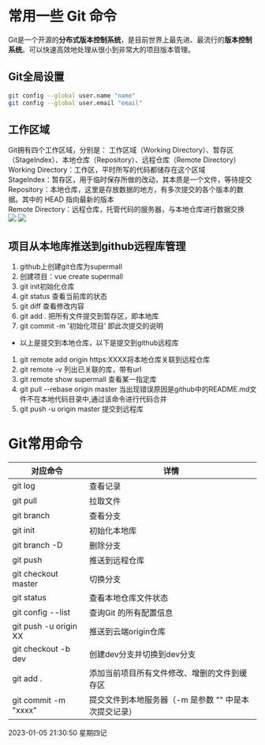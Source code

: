 # 常用一些 Git 命令
 Git是一个开源的**分布式版本控制系统**，是目前世界上最先进、最流行的**版本控制系统**。可以快速高效地处理从很小到非常大的项目版本管理。
## Git全局设置
```bash 
git config --global user.name "name"   
git config --global user.email "email"
```
## 工作区域
Git拥有四个工作区域，分别是： 工作区域（Working Directory）、暂存区（StageIndex）、本地仓库（Repository）、远程仓库（Remote Directory）   
Working Directory：工作区，平时所写的代码都储存在这个区域   
StageIndex：暂存区，用于临时保存所做的改动，其本质是一个文件，等待提交   
Repository：本地仓库，这里是存放数据的地方，有多次提交的各个版本的数据。其中的 HEAD 指向最新的版本   
Remote Directory：远程仓库，托管代码的服务器，与本地仓库进行数据交换   
![](https://s1.vika.cn/space/2023/01/05/67c12d5b7aab4df4ad1a15f2fcc4a72c)
![](https://s1.vika.cn/space/2023/01/05/fe9ea499c1274cbc94183afd2ef5185c)
## 项目从本地库推送到github远程库管理
1. github上创建git仓库为supermall   
2. 创建项目：vue create supermall   
3.  git init初始化仓库   
4.  git status 查看当前库的状态   
5.  git diff 查看修改内容   
6. git add . 把所有文件提交到暂存区，即本地库   
7. git commit -m '初始化项目' 即此次提交的说明   
* 以上是提交到本地仓库，以下是提交到github远程库   
1. git remote add origin https:XXXX将本地仓库关联到远程仓库   
2. git remote -v  列出已关联的库，带有url   
3.  git remote show supermall 查看某一指定库   
4.  git pull --rebase origin master 当出现错误原因是github中的README.md文件不在本地代码目录中,通过该命令进行代码合并   
5.  git push -u origin master 提交到远程库  

# Git常用命令
 
|  对应命令   | 详情  |
|  ----  | ----  |
| git log | 查看记录  |
| git pull | 拉取文件  |
| git branch | 查看分支  |
| git init | 初始化本地库  |
| git branch -D | 删除分支  |
| git push | 推送到远程仓库  |
| git checkout master | 切换分支  |
| git status | 查看本地仓库文件状态  |
| git config --list | 查询Git 的所有配置信息  |
| git push -u origin XX | 推送到云端origin仓库  |
| git checkout -b dev | 创建dev分支并切换到dev分支  |
| git add .  | 添加当前项目所有文件修改、增删的文件到缓存区 |
| git commit -m "xxxx" | 提交文件到本地服务器（-m 是参数 "" 中是本次提交记录）  |



2023-01-05 21:30:50 星期四记